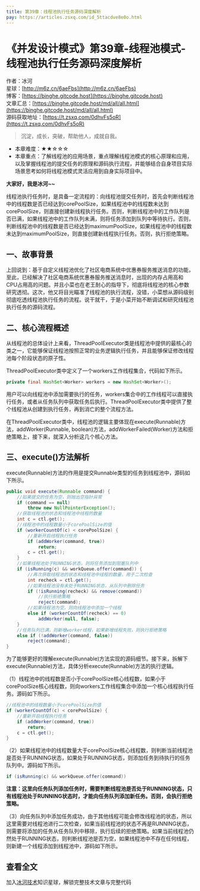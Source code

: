 ```yaml
---
title: 第39章：线程池执行任务源码深度解析
pay: https://articles.zsxq.com/id_5ttacdve8e0o.html
---
```


# 《并发设计模式》第39章-线程池模式-线程池执行任务源码深度解析

作者：冰河
<br/>星球：[http://m6z.cn/6aeFbs](http://m6z.cn/6aeFbs)
<br/>博客：[https://binghe.gitcode.host](https://binghe.gitcode.host)
<br/>文章汇总：[https://binghe.gitcode.host/md/all/all.html](https://binghe.gitcode.host/md/all/all.html)
<br/>源码获取地址：[https://t.zsxq.com/0dhvFs5oR](https://t.zsxq.com/0dhvFs5oR)

> 沉淀，成长，突破，帮助他人，成就自我。

* 本章难度：★★☆☆☆
* 本章重点：了解线程池的应用场景，重点理解线程池模式的核心原理和应用，以及掌握线程池的提交任务的原理和源码执行流程，并能够结合自身项目实际场景思考如何将线程池模式灵活应用到自身实际项目中。

**大家好，我是冰河~~**

线程池执行任务时，是具备一定流程的：向线程池提交任务时，首先会判断线程池中的线程数是否已经达到corePoolSize，如果线程池中的线程数未达到corePoolSize，则直接创建新线程执行任务。否则，判断线程池中的工作队列是否已满，如果线程池中的工作队列未满，则将任务添加到队列中等待执行。否则，判断线程池中的线程数是否已经达到maximumPoolSize，如果线程池中的线程数未达到maximumPoolSize，则直接创建新线程执行任务。否则，执行拒绝策略。

## 一、故事背景

上回说到：基于自定义线程池优化了社区电商系统中优惠券服务推送消息的功能，至此，已经解决了社区电商系统优惠券服务推送消息时，出现的内存占用高和CPU占用高的问题。并且小菜也在老王耐心的指导下，彻底将线程池的核心参数研究透彻。这次，他又将目光瞄准了线程池的执行流程，没错，小菜想从源码级别彻底吃透线程池执行任务的流程。说干就干，于是小菜开始不断调试和研究线程池执行任务的源码流程。

## 二、核心流程概述

从线程池的总体设计上来看，ThreadPoolExecutor类是线程池中提供的最核心的类之一，它能够保证线程池按照正常的业务逻辑执行任务，并且能够保证修改线程池每个阶段状态的原子性。

ThreadPoolExecutor类中定义了一个workers工作线程集合，代码如下所示。

```java
private final HashSet<Worker> workers = new HashSet<Worker>();
```

用户可以向线程池中添加需要执行的任务，workers集合中的工作线程可以直接执行任务，或者从任务队列中获取任务后执行。ThreadPoolExecutor类中提供了整个线程池从创建到执行任务，再到消亡的整个流程方法。

在ThreadPoolExecutor类中，线程池的逻辑主要体现在execute(Runnable)方法，addWorker(Runnable, boolean)方法，addWorkerFailed(Worker)方法和拒绝策略上，接下来，就深入分析这几个核心方法。

## 三、execute()方法解析

execute(Runnable)方法的作用是提交Runnable类型的任务到线程池中，源码如下所示。

```java
public void execute(Runnable command) {
	//如果提交的任务为空，则抛出空指针异常
	if (command == null)
		throw new NullPointerException();
	//获取线程池的状态和线程池中线程的数量
	int c = ctl.get();
	//线程池中的线程数量小于corePoolSize的值
	if (workerCountOf(c) < corePoolSize) {
		//重新开启线程执行任务
		if (addWorker(command, true))
			return;
		c = ctl.get();
	}
	//如果线程池处于RUNNING状态，则将任务添加到阻塞队列中
	if (isRunning(c) && workQueue.offer(command)) {
		//再次获取线程池的状态和线程池中线程的数量，用于二次检查
		int recheck = ctl.get();
		//如果线程池没有未处于RUNNING状态，从队列中删除任务
		if (!isRunning(recheck) && remove(command))
			//执行拒绝策略
			reject(command);
		//如果线程池为空，则向线程池中添加一个线程
		else if (workerCountOf(recheck) == 0)
			addWorker(null, false);
	}
	//任务队列已满，则新增worker线程，如果新增线程失败，则执行拒绝策略
	else if (!addWorker(command, false))
		reject(command);
}
```

为了能够更好的理解execute(Runnable)方法实现的源码细节。接下来，拆解下execute(Runnable)方法，具体分析execute(Runnable)方法的执行逻辑。

（1）线程池中的线程数是否小于corePoolSize核心线程数，如果小于corePoolSize核心线程数，则向workers工作线程集合中添加一个核心线程执行任务。源码如下所示。

```java
//线程池中的线程数量小于corePoolSize的值
if (workerCountOf(c) < corePoolSize) {
	//重新开启线程执行任务
	if (addWorker(command, true))
		return;
	c = ctl.get();
}
```

（2）如果线程池中的线程数量大于corePoolSize核心线程数，则判断当前线程池是否处于RUNNING状态，如果处于RUNNING状态，则添加任务到待执行的任务队列中。源码如下所示。

```java
if (isRunning(c) && workQueue.offer(command))
```

**注意：这里向任务队列添加任务时，需要判断线程池是否处于RUNNING状态，只有线程池处于RUNNING状态时，才能向任务队列添加新任务。否则，会执行拒绝策略。**

（3）向任务队列中添加任务成功，由于其他线程可能会修改线程池的状态，所以这里需要对线程池进行二次检查，如果当前线程池的状态不再是RUNNING状态，则需要将添加的任务从任务队列中移除，执行后续的拒绝策略。如果当前线程池仍然处于RUNNING状态，则判断线程池是否为空，如果线程池中不存在任何线程，则新建一个线程添加到线程池中，源码如下所示。

## 查看全文

加入[冰河技术](http://m6z.cn/6aeFbs)知识星球，解锁完整技术文章与完整代码